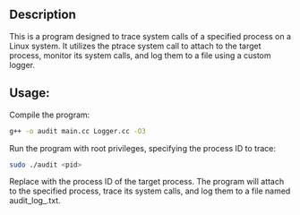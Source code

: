 ## Description

This is a program designed to trace system calls of a specified process on a Linux system. It utilizes the ptrace system call to attach to the target process, monitor its system calls, and log them to a file using a custom logger.


## Usage:

Compile the program:
```bash
g++ -o audit main.cc Logger.cc -O3
```
Run the program with root privileges, specifying the process ID to trace:
```bash
sudo ./audit <pid>
```
Replace <pid> with the process ID of the target process.
The program will attach to the specified process, trace its system calls, and log them to a file named audit_log_<pid>.txt.
